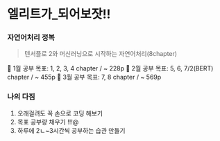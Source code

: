 # 엘리트가_되어보잣!!

### 자연어처리 정복
> 텐서플로 2와 머신러닝으로 시작하는 자연어처리(8chapter)

📕 1월 공부 목표: 1, 2, 3, 4 chapter / ~ 228p
📗 2월 공부 목표: 5, 6, 7/2(BERT) chapter / ~ 455p
📘 3월 공부 목표: 7, 8 chapter / ~ 569p

### 나의 다짐 
1. 오래걸려도 꼭 손으로 코딩 해보기
2. 목표 공부량 채우기 !!!@
3. 하루에 2ㄴ~3시간씩 공부하는 습관 만들기